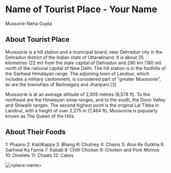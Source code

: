 # Name of Tourist Place - Your Name
Mussorie-Neha Gupta
## About Tourist Place 
Mussoorie is a hill station and a municipal board, near Dehradun city in the Dehradun district of the Indian state of Uttarakhand. It is about 35 kilometres (22 mi) from the state capital of Dehradun and 290 km (180 mi) north of the national capital of New Delhi. The hill station is in the foothills of the Garhwal Himalayan range. The adjoining town of Landour, which includes a military cantonment, is considered part of "greater Mussoorie", as are the townships of Barlowganj and Jharipani.[3]

Mussoorie is at an average altitude of 2,005 metres (6,578 ft). To the northeast are the Himalayan snow ranges, and to the south, the Doon Valley and Shiwalik ranges. The second highest point is the original Lal Tibba in Landour, with a height of over 2,275 m (7,464 ft). Mussoorie is popularly known as The Queen of the Hills.

## About Their Foods
1: Phaanu
2: Kali/Kappa
3: Bhang Ki Chutney
4: Chains
5: Aloo Ke Gutkha
6: Garhwal Ka Fanna
7: Kabab
8: Chilli Chicken
9: Chicken and Pork Momos
10: Omelets
11: Chaats
12: Cakes

<img align="center" src="https://dynamic.tourtravelworld.com/blog_images/must-visit-hill-stations-of-garhwal-region-once-in-a-lifetime-20220319062214.jpg" alt="<place-name>"/>

<!--Example: <img align="center" src="https://lotustours.in/assets/img/taj/photo-room-detail-1.jpg" alt="Mussorie"/> -->
